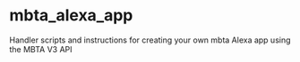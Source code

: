 # mbta_alexa_app
Handler scripts and instructions for creating your own mbta Alexa app using the MBTA V3 API
